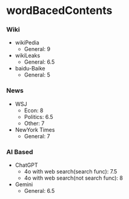 # wordBacedContents
### Wiki
- wikiPedia
    - General: 9
- wikiLeaks
    - General: 6.5
- baidu-Baike
    - General: 5
### News
- WSJ
    - Econ: 8
    - Politics: 6.5
    - Other: 7
- NewYork Times
    - General: 7
### AI Based
- ChatGPT
    - 4o with web search(search func): 7.5
    - 4o with web search(not search func): 8
- Gemini
    - General: 6.5
